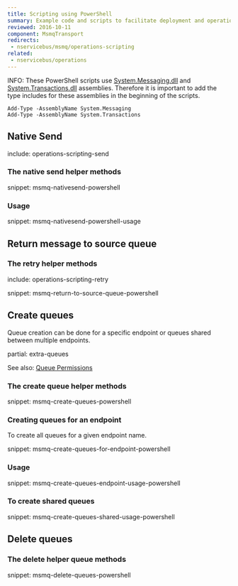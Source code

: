 ```yaml
---
title: Scripting using PowerShell
summary: Example code and scripts to facilitate deployment and operational actions against MSMQ.
reviewed: 2016-10-11
component: MsmqTransport
redirects:
 - nservicebus/msmq/operations-scripting
related:
 - nservicebus/operations
---
```


INFO: These PowerShell scripts use [System.Messaging.dll](https://msdn.microsoft.com/en-us/library/System.Messaging.aspx) and [System.Transactions.dll](https://msdn.microsoft.com/en-us/library/system.transactions.aspx) assemblies. Therefore it is important to add the type includes for these assemblies in the beginning of the scripts.

```
Add-Type -AssemblyName System.Messaging
Add-Type -AssemblyName System.Transactions
```

## Native Send

include: operations-scripting-send


### The native send helper methods

snippet: msmq-nativesend-powershell


### Usage

snippet: msmq-nativesend-powershell-usage


## Return message to source queue


### The retry helper methods

include: operations-scripting-retry

snippet: msmq-return-to-source-queue-powershell


## Create queues

Queue creation can be done for a specific endpoint or queues shared between multiple endpoints.

partial: extra-queues


See also: [Queue Permissions](/transports/msmq/#permissions)


### The create queue helper methods

snippet: msmq-create-queues-powershell


### Creating queues for an endpoint

To create all queues for a given endpoint name.

snippet: msmq-create-queues-for-endpoint-powershell


### Usage

snippet: msmq-create-queues-endpoint-usage-powershell


### To create shared queues

snippet: msmq-create-queues-shared-usage-powershell


## Delete queues


### The delete helper queue methods

snippet: msmq-delete-queues-powershell